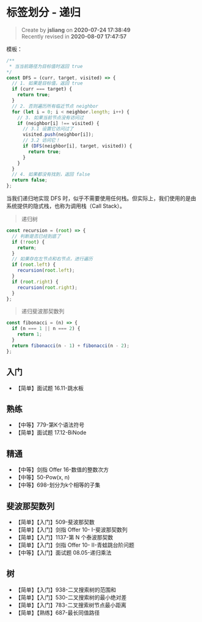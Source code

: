 标签划分 - 递归
===

> Create by **jsliang** on **2020-07-24 17:38:49**  
> Recently revised in **2020-08-07 17:47:57**

模板：

```js
/**
 * 当当前路径为目标值时返回 true
*/
const DFS = (curr, target, visited) => {
  // 1. 如果是目标值，返回 true
  if (curr === target) {
    return true;
  }
  // 2. 否则遍历所有临近节点 neighbor
  for (let i = 0; i < neighbor.length; i++) {
    // 3. 如果当前节点没有访问过
    if (neighbor[i] !== visited) {
      // 3.1 设置它访问过了
      visited.push(neighbor[i]);
      // 3.2 访问它！
      if (DFS(neighbor[i], target, visited)) {
        return true;
      }
    }
  }
  // 4. 如果都没有找到，返回 false
  return false;
};
```

当我们递归地实现 DFS 时，似乎不需要使用任何栈。但实际上，我们使用的是由系统提供的隐式栈，也称为调用栈（Call Stack）。

> 递归树

```js
const recursion = (root) => {
  // 判断是否已经到底了
  if (!root) {
    return;
  }
  // 如果存在左节点和右节点，进行遍历
  if (root.left) {
    recursion(root.left);
  }
  if (root.right) {
    recursion(root.right);
  }
};
```

> 递归斐波那契数列

```js
const fibonacci = (n) => {
  if (n === 1 || n === 2) {
    return 1;
  }
  return fibonacci(n - 1) + fibonacci(n - 2);
};
```

## 入门

* 【简单】面试题 16.11-跳水板

## 熟练

* 【中等】779-第K个语法符号
* 【简单】面试题 17.12-BiNode

## 精通

* 【中等】剑指 Offer 16-数值的整数次方
* 【中等】50-Pow(x, n)
* 【中等】698-划分为k个相等的子集

## 斐波那契数列

* 【简单】【入门】509-斐波那契数
* 【简单】【入门】剑指 Offer 10- I-斐波那契数列
* 【简单】【入门】1137-第 N 个泰波那契数
* 【简单】【入门】剑指 Offer 10- II-青蛙跳台阶问题
* 【中等】【入门】面试题 08.05-递归乘法

## 树

* 【简单】【入门】938-二叉搜索树的范围和
* 【简单】【入门】530-二叉搜索树的最小绝对差
* 【简单】【入门】783-二叉搜索树节点最小距离
* 【简单】【熟练】687-最长同值路径